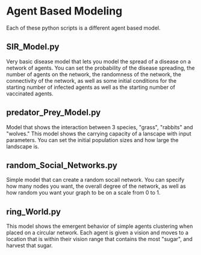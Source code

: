# Agent Based Modeling

Each of these python scripts is a different agent based model. 


## SIR_Model.py  

Very basic disease model that lets you model the spread of a disease on a network of agents. You can set the probability of the disease spreading, the number of agents on the network, the randomness of the network, the connectivity of the network, as well as some initial conditions for the starting number of infected agents as well as the starting number of vaccinated agents. 

## predator_Prey_Model.py 

Model that shows the interaction between 3 species, "grass", "rabbits" and "wolves." This model shows the carrying capacity of a lanscape with input parameters. You can set the initial population sizes and how large the landscape is. 

## random_Social_Networks.py

Simple model that can create a random socail network. You can specify how many nodes you want, the overall degree of the network, as well as how random you want your graph to be on a scale from 0 to 1. 

## ring_World.py

This model shows the emergent behavior of simple agents clustering when placed on a circular network. Each agent is given a vision and moves to a location that is within their vision range that contains the most "sugar", and harvest that sugar.   
